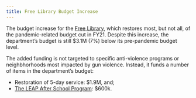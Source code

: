 ```yaml
---
title: Free Library Budget Increase
---
```

The budget increase for the [Free Library](https://www.freelibrary.org/), which restores most, but not all, of the pandemic-related budget cut in FY21. Despite this increase, the department’s budget is still $3.1M (7%) below its pre-pandemic budget level. 

The added funding is not targeted to specific anti-violence programs or neighbhorhoods most impacted by gun violence. Instead, it funds a number of items in the department’s budget:

- Restoration of 5-day service: $1.9M, and; 
- [The LEAP After School Program](https://libwww.freelibrary.org/programs/leap/): $600k.
